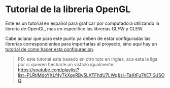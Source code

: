 # Tutorial de la libreria OpenGL
Este es un tutorial en español para graficar por computadora utilizando la libreria de OpenGL, mas en especifico las librerias GLFW y GLEW.

Cabe aclarar que para este punto ya deben de estar configuradas las librerias correspondientes para importarlas al proyecto, sino aqui hay un [tutorial de como hacer esta configuracion](https://youtu.be/4zjCqjfjcPs?list=PLRtjMdoYXLf4yTkXgyRBy5LXTFhdU7LWq).

>PD: este tutorial esta basado en otro tuto en ingles, aca esta la liga por si quieren hecharle un vistazo igualmente: https://youtube.com/playlist?list=PLRtjMdoYXLf4yTkXgyRBy5LXTFhdU7LWq&si=TaXtFu7hE7lGJSOQ
